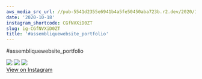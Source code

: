 ```yaml
---
aws_media_src_url: //pub-5541d2355e6941b4a5fe50450aba723b.r2.dev/2020/10/2020-10-18_14-06-48_UTC_3.jpg
date: '2020-10-18'
instagram_shortcode: CGfNVXiD0ZT
slug: ig-CGfNVXiD0ZT
title: '#assembliquewebsite_portfolio'
---
```


#assembliquewebsite\_portfolio 

![](//pub-5541d2355e6941b4a5fe50450aba723b.r2.dev/2020/10/2020-10-18_14-06-48_UTC_3.jpg) ![](//pub-5541d2355e6941b4a5fe50450aba723b.r2.dev/2020/10/2020-10-18_14-06-48_UTC_2.jpg) ![](//pub-5541d2355e6941b4a5fe50450aba723b.r2.dev/2020/10/2020-10-18_14-06-48_UTC_1.jpg)   
[View on Instagram](https://www.instagram.com/p/CGfNVXiD0ZT/)